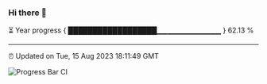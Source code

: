 ### Hi there 👋

⏳ Year progress { ██████████████████▁▁▁▁▁▁▁▁▁▁▁▁ } 62.13 %

---

⏰ Updated on Tue, 15 Aug 2023 18:11:49 GMT

![Progress Bar CI](https://github.com/liununu/liununu/workflows/Progress%20Bar%20CI/badge.svg)

